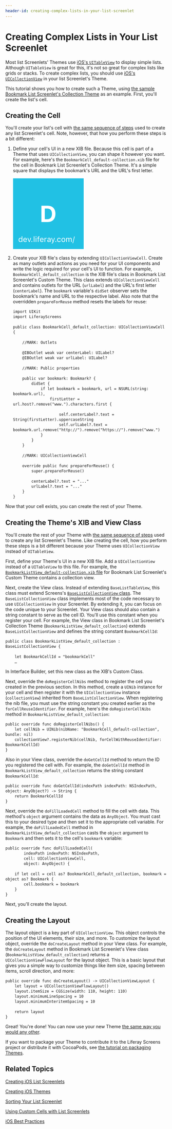 ```yaml
---
header-id: creating-complex-lists-in-your-list-screenlet
---
```


# Creating Complex Lists in Your List Screenlet

Most list Screenlets' Themes use 
[iOS's `UITableView`](https://developer.apple.com/library/ios/documentation/UIKit/Reference/UITableView_Class/) 
to display simple lists. Although `UITableView` is great for this, it's not so 
great for complex lists like grids or stacks. To create complex lists, you 
should use 
[iOS's `UICollectionView`](https://developer.apple.com/reference/uikit/uicollectionview) 
in your list Screenlet's Theme. 

This tutorial shows you how to create such a Theme, using 
[the sample Bookmark List Screenlet's Collection Theme](https://github.com/liferay/liferay-screens/tree/master/ios/Samples/Bookmark/BookmarkListScreenlet/Themes/CollectionView) 
as an example. First, you'll create the list's cell. 

## Creating the Cell

You'll create your list's cell with 
[the same sequence of steps](link-to-custom-cells-tutorial) 
used to create any list Screenlet's cell. Note, however, that how you perform 
these steps is a bit different: 

1.  Define your cell's UI in a new XIB file. Because this cell is part of a Theme 
    that uses `UICollectionView`, you can shape it however you want. For example, 
    here's the `BookmarkCell_default-collection.xib` file for the cell in 
    Bookmark List Screenlet's Collection Theme. It's a simple square that 
    displays the bookmark's URL and the URL's first letter. 

    ![Figure 1: The XIB file for the cell in Bookmark List Screenlet's custom View.](../../images/screens-ios-collectionview-cell.png)

2.  Create your XIB file's class by extending `UICollectionViewCell`. Create as 
    many outlets and actions as you need for your UI components and write the 
    logic required for your cell's UI to function. For example, 
    `BookmarkCell_default_collection` is the XIB file's class in Bookmark List 
    Screenlet's Custom Theme. This class extends `UICollectionViewCell` and 
    contains outlets for the URL (`urlLabel`) and the URL's first letter 
    (`centerLabel`). The `bookmark` variable's `didSet` observer sets the 
    bookmark's name and URL to the respective label. Also note that the 
    overridden `prepareForReuse` method resets the labels for reuse: 

        import UIKit
        import LiferayScreens

        public class BookmarkCell_default_collection: UICollectionViewCell {

            //MARK: Outlets

            @IBOutlet weak var centerLabel: UILabel?
            @IBOutlet weak var urlLabel: UILabel?

            //MARK: Public properties

            public var bookmark: Bookmark? {
                didSet {
                    if let bookmark = bookmark, url = NSURL(string: bookmark.url),
                        firstLetter = url.host?.remove("www.").characters.first {

                            self.centerLabel?.text = String(firstLetter).uppercaseString
                            self.urlLabel?.text = bookmark.url.remove("http://").remove("https://").remove("www.")
                    }
                }
            }

            //MARK: UICollectionViewCell

            override public func prepareForReuse() {
                super.prepareForReuse()

                centerLabel?.text = "..."
                urlLabel?.text = "..."
            }
        }

Now that your cell exists, you can create the rest of your Theme. 

## Creating the Theme's XIB and View Class

You'll create the rest of your Theme with 
[the same sequence of steps](/docs/6-2/tutorials/-/knowledge_base/t/creating-ios-list-screenlets#creating-the-view) 
used to create any list Screenlet's Theme. Like creating the cell, how you 
perform these steps is a bit different because your Theme uses 
`UICollectionView` instead of `UITableView`. 

First, define your Theme's UI in a new XIB file. Add a `UICollectionView` 
instead of a `UITableView` to this file. For example, the 
[`BookmarkListView_default-collection.xib` file](https://github.com/liferay/liferay-screens/blob/master/ios/Samples/Bookmark/BookmarkListScreenlet/Themes/CollectionView/BookmarkListView_default-collection.xib) 
for Bookmark List Screenlet's Custom Theme contains a collection view. 

Next, create the View class. Instead of extending `BaseListTableView`, this 
class must extend Screens's 
[`BaseListCollectionView` class](https://github.com/liferay/liferay-screens/blob/master/ios/Framework/Core/Base/BaseListScreenlet/CollectionView/BaseListCollectionView.swift). 
The `BaseListCollectionView` class implements most of the code necessary to use 
`UICollectionView` in your Screenlet. By extending it, you can focus on the code 
unique to your Screenlet. Your View class should also contain a string constant 
to serve as the cell ID. You'll use this constant when you register your cell. 
For example, the View class in Bookmark List Screenlet's Collection Theme 
(`BookmarkListView_default_collection`) extends `BaseListCollectionView` and 
defines the string constant `BookmarkCellId`: 

    public class BookmarkListView_default_collection : BaseListCollectionView {

        let BookmarkCellId = "bookmarkCell"
        …


In Interface Builder, set this new class as the XIB's Custom Class. 

Next, override the `doRegisterCellNibs` method to register the cell you created 
in the previous section. In this method, create a `UINib` instance for your cell 
and then register it with the `UICollectionView` instance (`collectionView`) 
inherited from `BaseListCollectionView`. When registering the nib file, you must 
use the string constant you created earlier as the `forCellReuseIdentifier`. For 
example, here's the `doRegisterCellNibs` method in 
`BookmarkListView_default_collection`: 

    public override func doRegisterCellNibs() {
        let cellNib = UINib(nibName: "BookmarkCell_default-collection", bundle: nil)
        collectionView?.registerNib(cellNib, forCellWithReuseIdentifier: BookmarkCellId)
    }

Also in your View class, override the `doGetCellId` method to return the ID you 
registered the cell with. For example, the `doGetCellId` method in 
`BookmarkListView_default_collection` returns the string constant 
`BookmarkCellId`: 

    public override func doGetCellId(indexPath indexPath: NSIndexPath, object: AnyObject?) -> String {
        return BookmarkCellId
    }

Next, override the `doFillLoadedCell` method to fill the cell with data. This 
method's `object` argument contains the data as `AnyObject`. You must cast this 
to your desired type and then set it to the appropriate cell variable. For 
example, the `doFillLoadedCell` method in `BookmarkListView_default_collection` 
casts the `object` argument to `Bookmark` and then sets it to the cell's 
`bookmark` variable: 

    public override func doFillLoadedCell(
            indexPath indexPath: NSIndexPath,
            cell: UICollectionViewCell,
            object: AnyObject) {

        if let cell = cell as? BookmarkCell_default_collection, bookmark = object as? Bookmark {
            cell.bookmark = bookmark
        }
    }

Next, you'll create the layout. 

## Creating the Layout

The layout object is a key part of `UICollectionView`. This object controls the 
position of the UI elements, their size, and more. To customize the layout 
object, override the `doCreateLayout` method in your View class. For example, 
the `doCreateLayout` method in Bookmark List Screenlet's View class 
(`BookmarkListView_default_collection`) returns a `UICollectionViewFlowLayout` 
for the layout object. This is a basic layout that gives you a simple way to 
customize things like item size, spacing between items, scroll direction, and 
more: 

    public override func doCreateLayout() -> UICollectionViewLayout {
        let layout = UICollectionViewFlowLayout()
        layout.itemSize = CGSize(width: 110, height: 110)
        layout.minimumLineSpacing = 10
        layout.minimumInteritemSpacing = 10

        return layout
    }

Great! You're done! You can now use your new Theme 
[the same way you would any other](/docs/6-2/tutorials/-/knowledge_base/t/using-themes-in-ios-screenlets). 

If you want to package your Theme to contribute it to the Liferay Screens 
project or distribute it with CocoaPods, see 
[the tutorial on packaging Themes](/docs/6-2/tutorials/-/knowledge_base/t/packaging-ios-themes). 

## Related Topics

[Creating iOS List Screenlets](/docs/6-2/tutorials/-/knowledge_base/t/creating-ios-list-screenlets)

[Creating iOS Themes](/docs/6-2/tutorials/-/knowledge_base/t/creating-ios-themes)

[Sorting Your List Screenlet](/docs/6-2/tutorials/-/knowledge_base/t/sorting-your-list-screenlet)

[Using Custom Cells with List Screenlets](/docs/6-2/tutorials/-/knowledge_base/t/using-custom-cells-with-list-screenlets)

[iOS Best Practices](/docs/6-2/tutorials/-/knowledge_base/t/ios-best-practices)
